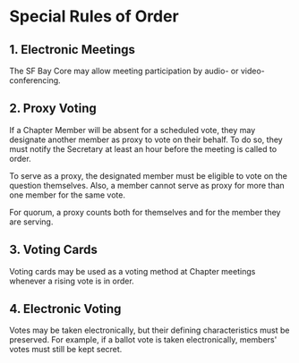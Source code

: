# Special Rules of Order

## 1. Electronic Meetings

The SF Bay Core may allow meeting participation by audio- or video-conferencing.

## 2. Proxy Voting

If a Chapter Member will be absent for a scheduled vote, they may designate another member as proxy to vote on their behalf.
To do so, they must notify the Secretary at least an hour before the meeting is called to order.

To serve as a proxy, the designated member must be eligible to vote on the question themselves.
Also, a member cannot serve as proxy for more than one member for the same vote.

For quorum, a proxy counts both for themselves and for the member they are serving.

## 3. Voting Cards

Voting cards may be used as a voting method at Chapter meetings whenever a rising vote is in order.

## 4. Electronic Voting

Votes may be taken electronically, but their defining characteristics must be preserved.
For example, if a ballot vote is taken electronically, members' votes must still be kept secret.
